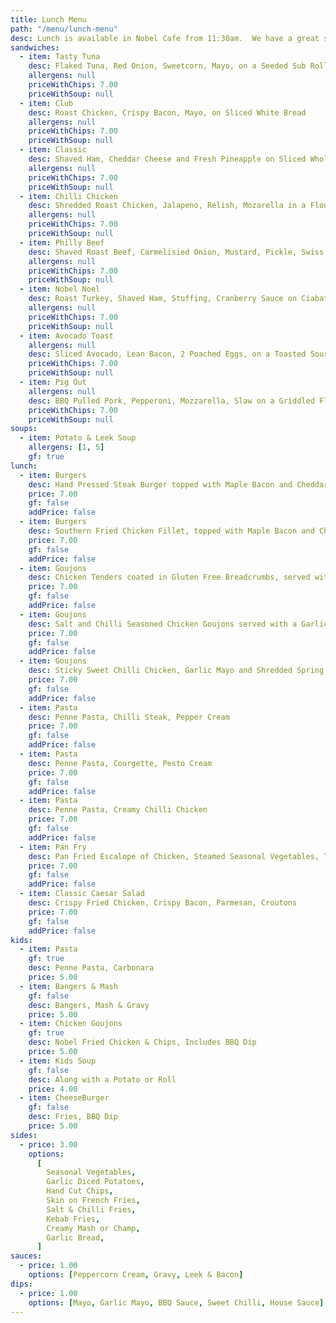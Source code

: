 ```yaml
---
title: Lunch Menu
path: "/menu/lunch-menu"
desc: Lunch is available in Nobel Cafe from 11:30am.  We have a great selection of sandwiches, hot plates, & some nice treats for all ages.
sandwiches:
  - item: Tasty Tuna
    desc: Flaked Tuna, Red Onion, Sweetcorn, Mayo, on a Seeded Sub Roll
    allergens: null
    priceWithChips: 7.00
    priceWithSoup: null
  - item: Club
    desc: Roast Chicken, Crispy Bacon, Mayo, on Sliced White Bread
    allergens: null
    priceWithChips: 7.00
    priceWithSoup: null
  - item: Classic
    desc: Shaved Ham, Cheddar Cheese and Fresh Pineapple on Sliced Wholemeal Bread
    allergens: null
    priceWithChips: 7.00
    priceWithSoup: null
  - item: Chilli Chicken
    desc: Shredded Roast Chicken, Jalapeno, Relish, Mozarella in a Flour Tortilla
    allergens: null
    priceWithChips: 7.00
    priceWithSoup: null
  - item: Philly Beef
    desc: Shaved Roast Beef, Carmelisied Onion, Mustard, Pickle, Swiss Cheese on Rosemary Focaccia
    allergens: null
    priceWithChips: 7.00
    priceWithSoup: null
  - item: Nobel Noel
    desc: Roast Turkey, Shaved Ham, Stuffing, Cranberry Sauce on Ciabatta Bread
    allergens: null
    priceWithChips: 7.00
    priceWithSoup: null
  - item: Avocado Toast
    allergens: null
    desc: Sliced Avocado, Lean Bacon, 2 Poached Eggs, on a Toasted Sourdough
    priceWithChips: 7.00
    priceWithSoup: null
  - item: Pig Out
    allergens: null
    desc: BBQ Pulled Pork, Pepperoni, Mozzarella, Slaw on a Griddled Flat Bread (does not include side)
    priceWithChips: 7.00
    priceWithSoup: null
soups:
  - item: Potato & Leek Soup
    allergens: [1, 5]
    gf: true
lunch:
  - item: Burgers
    desc: Hand Pressed Steak Burger topped with Maple Bacon and Cheddar Cheese, served in a Toasted Bun with Gem Lettuce, Beef Tomato and Red Onion Rings. Secret Sauce on the side.
    price: 7.00
    gf: false
    addPrice: false
  - item: Burgers
    desc: Southern Fried Chicken Fillet, topped with Maple Bacon and Cheddar Cheese, served in a Toasted Bun with Gem Lettuce, Beef Tomato and Red Onion Rings. BBQ Sauce on the side.
    price: 7.00
    gf: false
    addPrice: false
  - item: Goujons
    desc: Chicken Tenders coated in Gluten Free Breadcrumbs, served with a Sauce or Dip of your choice.
    price: 7.00
    gf: false
    addPrice: false
  - item: Goujons
    desc: Salt and Chilli Seasoned Chicken Goujons served with a Garlic Mayo Dip
    price: 7.00
    gf: false
    addPrice: false
  - item: Goujons
    desc: Sticky Sweet Chilli Chicken, Garlic Mayo and Shredded Spring Onion
    price: 7.00
    gf: false
    addPrice: false
  - item: Pasta
    desc: Penne Pasta, Chilli Steak, Pepper Cream
    price: 7.00
    gf: false
    addPrice: false
  - item: Pasta
    desc: Penne Pasta, Courgette, Pesto Cream
    price: 7.00
    gf: false
    addPrice: false
  - item: Pasta
    desc: Penne Pasta, Creamy Chilli Chicken
    price: 7.00
    gf: false
    addPrice: false
  - item: Pan Fry
    desc: Pan Fried Escalope of Chicken, Steamed Seasonal Vegetables, Tobacco Onions and Sauce of your choice.
    price: 7.00
    gf: false
    addPrice: false
  - item: Classic Caesar Salad
    desc: Crispy Fried Chicken, Crispy Bacon, Parmesan, Croutons
    price: 7.00
    gf: false
    addPrice: false
kids:
  - item: Pasta
    gf: true
    desc: Penne Pasta, Carbonara
    price: 5.00
  - item: Bangers & Mash
    gf: false
    desc: Bangers, Mash & Gravy
    price: 5.00
  - item: Chicken Goujons
    gf: true
    desc: Nobel Fried Chicken & Chips, Includes BBQ Dip
    price: 5.00
  - item: Kids Soup
    gf: false
    desc: Along with a Potato or Roll
    price: 4.00
  - item: CheeseBurger
    gf: false
    desc: Fries, BBQ Dip
    price: 5.00
sides:
  - price: 3.00
    options:
      [
        Seasonal Vegetables,
        Garlic Diced Potatoes,
        Hand Cut Chips,
        Skin on French Fries,
        Salt & Chilli Fries,
        Kebab Fries,
        Creamy Mash or Champ,
        Garlic Bread,
      ]
sauces:
  - price: 1.00
    options: [Peppercorn Cream, Gravy, Leek & Bacon]
dips:
  - price: 1.00
    options: [Mayo, Garlic Mayo, BBQ Sauce, Sweet Chilli, House Sauce]
---
```

